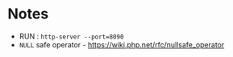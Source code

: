 # Notes

- RUN : `http-server --port=8090`
- `NULL` safe operator - https://wiki.php.net/rfc/nullsafe_operator